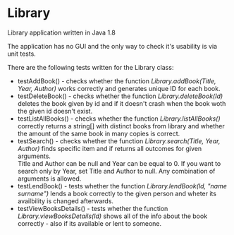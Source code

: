 # Library
Library application written in Java 1.8

The application has no GUI and the only way to check it's usability is via unit tests.

There are the following tests written for the Library class:
- testAddBook() - checks whether the function <i>Library.addBook(Title, Year, Author)</i> works correctly and generates unique ID for each book.
- testDeleteBook() - checks whether the function <i>Library.deleteBook(Id)</i> deletes the book given by id and if it doesn't crash when the book woth the given id doesn't exist.
- testListAllBooks() - checks whether the function <i>Library.listAllBooks()</i> correctly returns a string[] with distinct books from library and whether the amount of the same book in many copies is correct.
- testSearch() - checks whether the function <i>Library.search(Title, Year, Author)</i> finds specific item and if returns all outcomes for given arguments.
	<br>Title and Author can be null and Year can be equal to 0. If you want to search only by Year, set Title and Author to null. Any combination of arguments is allowed.
- testLendBook() - tests whether the function <i>Library.lendBook(Id, "name surname")</i> lends a book correctly to the given person and wheter its availbility is changed afterwards.
- testViewBooksDetails() - tests whether the function <i>Library.viewBooksDetails(Id)</i> shows all of the info about the book correctly - also if its available or lent to someone.
